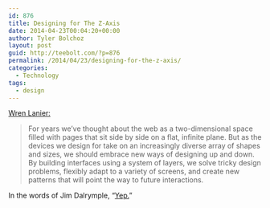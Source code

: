 ```yaml
---
id: 876
title: Designing for The Z-Axis
date: 2014-04-23T00:04:20+00:00
author: Tyler Bolchoz
layout: post
guid: http://teebolt.com/?p=876
permalink: /2014/04/23/designing-for-the-z-axis/
categories:
  - Technology
tags:
  - design
---
```

[Wren Lanier:](http://alistapart.com/article/the-z-axis-designing-for-the-future)

> For years we’ve thought about the web as a two-dimensional space filled with pages that sit side by side on a flat, infinite plane. But as the devices we design for take on an increasingly diverse array of shapes and sizes, we should embrace new ways of designing up and down. By building interfaces using a system of layers, we solve tricky design problems, flexibly adapt to a variety of screens, and create new patterns that will point the way to future interactions.

In the words of Jim Dalrymple, &#8220;[Yep.](http://www.loopinsight.com/search/Yep "Yep.")&#8221;